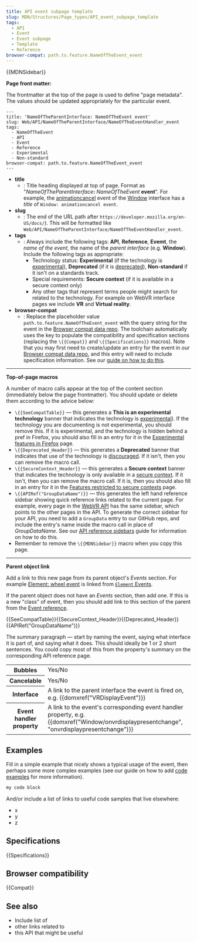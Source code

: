 ```yaml
---
title: API event subpage template
slug: MDN/Structures/Page_types/API_event_subpage_template
tags:
  - API
  - Event
  - Event subpage
  - Template
  - Reference
browser-compat: path.to.feature.NameOfTheEvent_event
---
```

{{MDNSidebar}}

**Page front matter:**

The frontmatter at the top of the page is used to define "page metadata".
The values should be updated appropriately for the particular event.

```
---
title: 'NameOfTheParentInterface: NameOfTheEvent event'
slug: Web/API/NameOfTheParentInterface/NameOfTheEventHandler_event
tags:
  - NameOfTheEvent
  - API
  - Event
  - Reference
  - Experimental
  - Non-standard
browser-compat: path.to.feature.NameOfTheEvent_event
---
```

- **title**
  - : Title heading displayed at top of page.
      Format as "_NameOfTheParentInterface_**:** _NameOfTheEvent_ **event**".
      For example, the [animationcancel](/en-US/docs/Web/API/Window/animationcancel_event) event of the [Window](/en-US/docs/Web/API/Window) interface has a _title_ of `Window: animationcancel event`.
- **slug**
  - : The end of the URL path after `https://developer.mozilla.org/en-US/docs/`).
      This will be formatted like `Web/API/NameOfTheParentInterface/NameOfTheEventHandler_event`.
- **tags**
  - : Always include the following tags: **API**, **Reference**, **Evemt**,  the _name of the event_, the name of the _parent interface_ (e.g. **Window**).
      Include the following tags as appropriate:
      - Technology status: **Experimental** (if the technology is [experimental](/en-US/docs/MDN/Guidelines/Conventions_definitions#experimental)), **Deprecated** (if it is [deprecated](/en-US/docs/MDN/Guidelines/Conventions_definitions#deprecated_and_obsolete)), **Non-standard** if it isn't on a standards track.
      - Special requirements: **Secure context** (if it is available in a secure context only)
      - Any other tags that represent terms people might search for related to the technology.
        For example on WebVR interface pages we include **VR** and **Virtual reality**.
- **browser-compat**
  - : Replace the placeholder value `path.to.feature.NameOfTheEvent_event` with the query string for the event in the [Browser compat data repo](https://github.com/mdn/browser-compat-data).
      The toolchain automatically uses the key to populate the compatibility and specification sections (replacing the `\{{Compat}}` and `\{{Specifications}}` macros).
      Note that you may first need to create/update an entry for the event in our [Browser compat data repo](https://github.com/mdn/browser-compat-data), and this entry will need to include specification information.
      See our [guide on how to do this](/en-US/docs/MDN/Structures/Compatibility_tables).
---

**Top-of-page macros**

A number of macro calls appear at the top of the content section (immediately below the page frontmatter).
You should update or delete them according to the advice below:
- `\{{SeeCompatTable}}` — this generates a **This is an experimental technology** banner that indicates the technology is [experimental](/en-US/docs/MDN/Guidelines/Conventions_definitions#experimental)).
  If the technology you are documenting is not experimental, you should remove this.
  If it is experimental, and the technology is hidden behind a pref in Firefox, you should also fill in an entry for it in the [Experimental features in Firefox](/en-US/docs/Mozilla/Firefox/Experimental_features) page.
- `\{{Deprecated_Header}}` — this generates a **Deprecated** banner that indicates that use of the technology is [discouraged](/en-US/docs/MDN/Guidelines/Conventions_definitions#deprecated_and_obsolete).
  If it isn't, then you can remove the macro call.
- `\{{SecureContext_Header}}` — this generates a **Secure context** banner that indicates the technology is only available in a [secure context](/en-US/docs/Web/Security/Secure_Contexts).
  If it isn't, then you can remove the macro call.
  If it is, then you should also fill in an entry for it in the [Features restricted to secure contexts](/en-US/docs/Web/Security/Secure_Contexts/features_restricted_to_secure_contexts) page.
- `\{{APIRef("GroupDataName")}}` — this generates the left hand reference sidebar showing quick reference links related to the current page.
  For example, every page in the [WebVR API](/en-US/docs/Web/API/WebVR_API) has the same sidebar, which points to the other pages in the API.
  To generate the correct sidebar for your API, you need to add a `GroupData` entry to our GitHub repo, and include the entry's name inside the macro call in place of _GroupDataName_.
  See our [API reference sidebars](/en-US/docs/MDN/Contribute/Howto/Write_an_API_reference/Sidebars) guide for information on how to do this.
- Remember to remove the `\{{MDNSidebar}}` macro when you copy this page.

---

**Parent object link**

Add a link to this new page from its parent object's _Events_ section.
For example [Element: wheel event](/en-US/docs/Web/API/Element/wheel_event) is linked from [`Element` Events](/en-US/docs/Web/API/Element#events).

If the parent object does not have an _Events_ section, then add one.
If this is a new "class" of event, then you should add link to this section of the parent from the [Event reference](/en-US/docs/Web/Events).


{{SeeCompatTable}}{{SecureContext_Header}}{{Deprecated_Header}}{{APIRef("GroupDataName")}}

The summary paragraph — start by naming the event, saying what interface it is part of, and saying what it does.
This should ideally be 1 or 2 short sentences.
You could copy most of this from the property's summary on the corresponding API reference page.

<table class="properties">
  <tbody>
    <tr>
      <th scope="row">Bubbles</th>
      <td>Yes/No</td>
    </tr>
    <tr>
      <th scope="row">Cancelable</th>
      <td>Yes/No</td>
    </tr>
    <tr>
      <th scope="row">Interface</th>
      <td>
        A link to the parent interface the event is fired on, e.g.
        {{domxref("VRDisplayEvent")}}
      </td>
    </tr>
    <tr>
      <th scope="row">Event handler property</th>
      <td>
        A link to the event's corresponding event handler property, e.g.
        {{domxref("Window/onvrdisplaypresentchange", "onvrdisplaypresentchange")}}
      </td>
    </tr>
  </tbody>
</table>

## Examples

Fill in a simple example that nicely shows a typical usage of the event, then perhaps some more complex examples (see our guide on how to add [code examples](/en-US/docs/MDN/Structures/Code_examples) for more information).

```js
my code block
```

And/or include a list of links to useful code samples that live elsewhere:

- x
- y
- z

## Specifications

{{Specifications}}

## Browser compatibility

{{Compat}}

## See also

- Include list of
- other links related to
- this API that might be useful